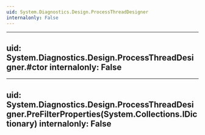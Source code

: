 ```yaml
---
uid: System.Diagnostics.Design.ProcessThreadDesigner
internalonly: False
---
```


---
uid: System.Diagnostics.Design.ProcessThreadDesigner.#ctor
internalonly: False
---

---
uid: System.Diagnostics.Design.ProcessThreadDesigner.PreFilterProperties(System.Collections.IDictionary)
internalonly: False
---
